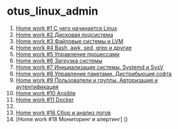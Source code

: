 # otus_linux_admin
1. [Home work #1 С чего начинается Linux](https://github.com/parshyn-dima/linux_admin/tree/master/Lesson_1)
2. [Home work #2 Дисковая подсистема](https://github.com/parshyn-dima/linux_admin/tree/master/Lesson_2)
3. [Home work #3 Файловые системы и LVM](https://github.com/parshyn-dima/linux_admin/tree/master/Lesson_3)
4. [Home work #4 Bash, awk, sed, grep и другие](https://github.com/parshyn-dima/linux_admin/tree/master/Lesson_4)
5. [Home work #5 Управление процессами](https://github.com/parshyn-dima/linux_admin/tree/master/Lesson_5)
6. [Home work #6 Загрузка системы](https://github.com/parshyn-dima/linux_admin/blob/master/Lesson_6)
7. [Home work #7 Инициализация системы. Systemd и SysV](https://github.com/parshyn-dima/linux_admin/tree/master/Lesson_7)
8. [Home work #8 Управление пакетами. Дистрибьюция софта](https://github.com/parshyn-dima/linux_admin/tree/master/Lesson_8)
9. [Home work #9 Пользователи и группы. Авторизация и аутентификация](https://github.com/parshyn-dima/linux_admin/tree/master/Lesson_9)
10. [Home work #10 Ansible](https://github.com/parshyn-dima/linux_admin/tree/master/Lesson_10)
11. [Home work #11 Docker](https://github.com/parshyn-dima/linux_admin/tree/master/Lesson_11)
12.
13. [Home work #16 Сбор и анализ логов](https://github.com/parshyn-dima/linux_admin/tree/master/Lesson_16)
14. [Home work #18 Мониторинг и алертинг] ()

